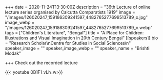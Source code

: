 +++
date = 2020-11-24T13:30:00Z
description = "36th Lecture of online lecture series organised by Calcutta Comparatists 1919"
image = "/images/126020247_159186309241597_4482765277699513789_o.jpg"
image_webp = "/images/126020247_159186309241597_4482765277699513789_o.webp"
tags = ["Children's Literature", "Bengal"]
title = "A Place for Children: Illustrations and Visual Imagination in 20th Century Bengal"
[[speakers]]
bio = "Research Scholar\nCentre for Studies in Social Sciences\n"
speaker_image = ""
speaker_image_webp = ""
speaker_name = "Brishti Modak"

+++
Check out the recorded lecture

{{< youtube 0B1F1_vLh_w>}}